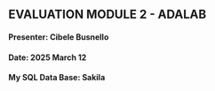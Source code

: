 ## EVALUATION MODULE 2 - ADALAB


#### Presenter: Cibele Busnello
#### Date:      2025 March 12

#### My SQL Data Base: Sakila


